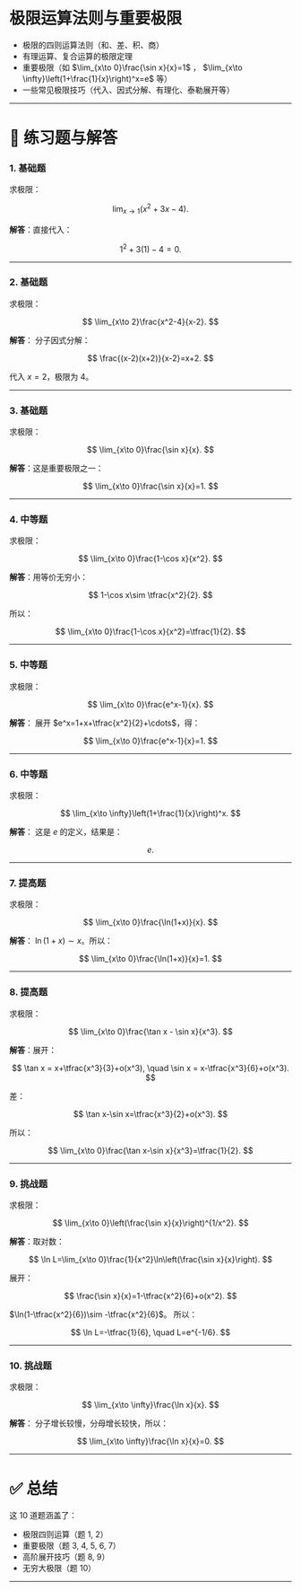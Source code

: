 # 极限运算法则与重要极限

* 极限的四则运算法则（和、差、积、商）
* 有理运算、复合运算的极限定理
* 重要极限（如 $\lim_{x\to 0}\frac{\sin x}{x}=1$ ， $\lim_{x\to \infty}\left(1+\frac{1}{x}\right)^x=e$ 等）
* 一些常见极限技巧（代入、因式分解、有理化、泰勒展开等）

---

# 📘 练习题与解答

### 1. 基础题

求极限：

$$
\lim_{x\to 1}(x^2+3x-4).
$$

**解答**：直接代入：

$$
1^2+3(1)-4=0.
$$

---

### 2. 基础题

求极限：

$$
\lim_{x\to 2}\frac{x^2-4}{x-2}.
$$

**解答**：
分子因式分解：

$$
\frac{(x-2)(x+2)}{x-2}=x+2.
$$

代入 $x=2$，极限为 4。

---

### 3. 基础题

求极限：

$$
\lim_{x\to 0}\frac{\sin x}{x}.
$$

**解答**：这是重要极限之一：

$$
\lim_{x\to 0}\frac{\sin x}{x}=1.
$$

---

### 4. 中等题

求极限：

$$
\lim_{x\to 0}\frac{1-\cos x}{x^2}.
$$

**解答**：用等价无穷小：

$$
1-\cos x\sim \tfrac{x^2}{2}.
$$

所以：

$$
\lim_{x\to 0}\frac{1-\cos x}{x^2}=\tfrac{1}{2}.
$$

---

### 5. 中等题

求极限：

$$
\lim_{x\to 0}\frac{e^x-1}{x}.
$$

**解答**：
展开 $e^x=1+x+\tfrac{x^2}{2}+\cdots$，得：

$$
\lim_{x\to 0}\frac{e^x-1}{x}=1.
$$

---

### 6. 中等题

求极限：

$$
\lim_{x\to \infty}\left(1+\frac{1}{x}\right)^x.
$$

**解答**：
这是 $e$ 的定义，结果是：

$$
e.
$$

---

### 7. 提高题

求极限：

$$
\lim_{x\to 0}\frac{\ln(1+x)}{x}.
$$

**解答**：
$\ln(1+x)\sim x$。所以：

$$
\lim_{x\to 0}\frac{\ln(1+x)}{x}=1.
$$

---

### 8. 提高题

求极限：

$$
\lim_{x\to 0}\frac{\tan x - \sin x}{x^3}.
$$

**解答**：展开：

$$
\tan x = x+\tfrac{x^3}{3}+o(x^3), \quad \sin x = x-\tfrac{x^3}{6}+o(x^3).
$$

差：

$$
\tan x-\sin x=\tfrac{x^3}{2}+o(x^3).
$$

所以：

$$
\lim_{x\to 0}\frac{\tan x-\sin x}{x^3}=\tfrac{1}{2}.
$$

---

### 9. 挑战题

求极限：

$$
\lim_{x\to 0}\left(\frac{\sin x}{x}\right)^{1/x^2}.
$$

**解答**：取对数：

$$
\ln L=\lim_{x\to 0}\frac{1}{x^2}\ln\left(\frac{\sin x}{x}\right).
$$

展开：

$$
\frac{\sin x}{x}=1-\tfrac{x^2}{6}+o(x^2).
$$

$\ln(1-\tfrac{x^2}{6})\sim -\tfrac{x^2}{6}$。
所以：

$$
\ln L=-\tfrac{1}{6}, \quad L=e^{-1/6}.
$$

---

### 10. 挑战题

求极限：

$$
\lim_{x\to \infty}\frac{\ln x}{x}.
$$

**解答**：
分子增长较慢，分母增长较快，所以：

$$
\lim_{x\to \infty}\frac{\ln x}{x}=0.
$$

---

# ✅ 总结

这 10 道题涵盖了：

* 极限四则运算（题 1, 2）
* 重要极限（题 3, 4, 5, 6, 7）
* 高阶展开技巧（题 8, 9）
* 无穷大极限（题 10）

---
